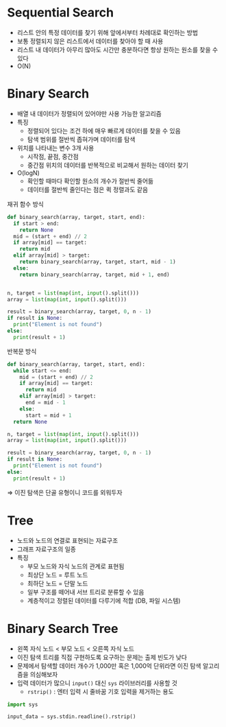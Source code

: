 # Sequential Search

- 리스트 안의 특정 데이터를 찾기 위해 앞에서부터 차례대로 확인하는 방법
- 보통 정렬되지 않은 리스트에서 데이터를 찾아야 할 때 사용
- 리스트 내 데이터가 아무리 많아도 시간만 충분하다면 항상 원하는 원소를 찾을 수 있다
- O(N)

# Binary Search

- 배열 내 데이터가 정렬되어 있어야만 사용 가능한 알고리즘
- 특징
  - 정렬되어 있다는 조건 하에 매우 빠르게 데이터를 찾을 수 있음
  - 탐색 범위를 절반씩 좁혀가며 데이터를 탐색
- 위치를 나타내는 변수 3개 사용
  - 시작점, 끝점, 중간점
  - 중간점 위치의 데이터를 반복적으로 비교해서 원하는 데이터 찾기
- O(logN)
  - 확인할 때마다 확인할 원소의 개수가 절반씩 줄어듦
  - 데이터를 절반씩 줄인다는 점은 퀵 정렬과도 같음

재귀 함수 방식

```py
def binary_search(array, target, start, end):
  if start > end:
    return None
  mid = (start + end) // 2
  if array[mid] == target:
    return mid
  elif array[mid] > target:
    return binary_search(array, target, start, mid - 1)
  else:
    return binary_search(array, target, mid + 1, end)


n, target = list(map(int, input().split()))
array = list(map(int, input().split()))

result = binary_search(array, target, 0, n - 1)
if result is None:
  print("Element is not found")
else:
  print(result + 1)
```

반복문 방식

```py
def binary_search(array, target, start, end):
  while start <= end:
    mid = (start + end) // 2
    if array[mid] == target:
      return mid
    elif array[mid] > target:
      end = mid - 1
    else:
      start = mid + 1
  return None

n, target = list(map(int, input().split()))
array = list(map(int, input().split()))

result = binary_search(array, target, 0, n - 1)
if result is None:
  print("Element is not found")
else:
  print(result + 1)
```

⇒ 이진 탐색은 단골 유형이니 코드를 외워두자

# Tree

- 노드와 노드의 연결로 표현되는 자료구조
- 그래프 자료구조의 일종
- 특징
  - 부모 노드와 자식 노드의 관계로 표현됨
  - 최상단 노드 = 루트 노드
  - 최하단 노드 = 단말 노드
  - 일부 구조를 떼어내 서브 트리로 분류할 수 있음
  - 계층적이고 정렬된 데이터를 다루기에 적합 (DB, 파일 시스템)

# Binary Search Tree

- 왼쪽 자식 노드 < 부모 노드 < 오른쪽 자식 노드
- 이진 탐색 트리를 직접 구현하도록 요구하는 문제는 출제 빈도가 낮다
- 문제에서 탐색할 데이터 개수가 1,000만 혹은 1,000억 단위라면 이진 탐색 알고리즘을 의심해보자
- 입력 데이터가 많으니 `input()` 대신 `sys` 라이브러리를 사용할 것
  - `rstrip()` : 엔터 입력 시 줄바꿈 기호 입력을 제거하는 용도

```py
import sys

input_data = sys.stdin.readline().rstrip()
```
